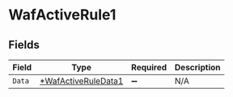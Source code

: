 # WafActiveRule1


## Fields

| Field                                                            | Type                                                             | Required                                                         | Description                                                      |
| ---------------------------------------------------------------- | ---------------------------------------------------------------- | ---------------------------------------------------------------- | ---------------------------------------------------------------- |
| `Data`                                                           | [*WafActiveRuleData1](../../models/shared/wafactiveruledata1.md) | :heavy_minus_sign:                                               | N/A                                                              |